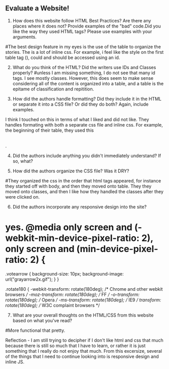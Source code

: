 ## Evaluate a Website! 
 
1) How does this website follow HTML Best Practices? Are there any places where 
it does not?  Provide examples of the "bad" code.Did you like the way they used HTML tags?  Please use examples with your arguments.

#The best design feature in my eyes is the use of the table to organize the stories.  The is a lot of inline css.  For example, i feel like the style on the first table tag (<table border=0 cellpadding=0 cellspacing=0 width="85%" bgcolor=#f6f6ef>), could and should be accessed using an id.  
 
2) What do you think of the HTML? Did the writers use IDs and Classes properly? 
#unless I am missing something, I do not see that many id tags.  I see mostly classes.  However, this does seem to make sense considering all of the content is organized into a table, and a table is the epitame of classification and repitition.  


 
3) How did the authors handle formatting? Did they include it in the HTML or 
separate it into a CSS file? Or did they do both?  Again, include examples.

I think I touched on this in terms of what I liked and did not like.  They handles formating with both a separate css file and inline css.  For example, the beginning of their table, they used this <table border=0 cellpadding=0 cellspacing=0>
                        <tr>.  
 
4) Did the authors include anything you didn't immediately understand? 
If so, what?

 <script type="text/javascript">
    function byId(id) {
        return document.getElementById(id);
    }

    function vote(node) {
        var v = node.id.split(/_/); // {'up', '123'}
        var item = v[1];

        // hide arrows
        byId('up_' + item).style.visibility = 'hidden';
        byId('down_' + item).s~ tyle.visibility = 'hidden';

        // ping server
        var ping = new Image();
        ping.src = node.href;

        return false; // cancel browser nav
    }
    </script>

 
5) How did the authors organize the CSS file? Was it DRY?

#They organized the css in the order that html tags appeared, for instance they started off with body, and then they moved onto table.  They they moved onto classes, and then I like how they handled the classes after they were clicked on.  
 
6) Did the authors incorporate any responsive design into the site?

# yes.  @media only screen and (-webkit-min-device-pixel-ratio: 2), only screen and (min-device-pixel-ratio: 2) {
  .votearrow { background-size: 10px; background-image: url("grayarrow2x.gif"); }
}

.rotate180 {
  -webkit-transform: rotate(180deg);  /* Chrome and other webkit browsers */
  -moz-transform:    rotate(180deg);  /* FF */
  -o-transform:      rotate(180deg);  /* Opera */
  -ms-transform:     rotate(180deg);  /* IE9 */
  transform:         rotate(180deg);  /* W3C complaint browsers */

 
7) What are your overall thoughts on the HTML/CSS from this website based on 
what you've read?

#More functional that pretty.  



Reflection - I am still trying to decipher if I don't like html and css that much because there is still so much that I have to learn, or rather it is just something that I really do not enjoy that much.  From this excersize, several of the things that I need to continue looking into is responsive design and inline JS. 

